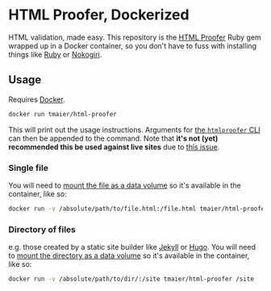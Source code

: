 # HTML Proofer, Dockerized

HTML validation, made easy. This repository is the [HTML Proofer](https://github.com/gjtorikian/html-proofer) Ruby gem wrapped up in a Docker container, so you don't have to fuss with installing things like [Ruby](https://www.ruby-lang.org/) or [Nokogiri](http://www.nokogiri.org/).

## Usage

Requires [Docker](https://www.docker.com/).

```bash
docker run tmaier/html-proofer
```

This will print out the usage instructions. Arguments for [the `htmlproofer` CLI](https://github.com/gjtorikian/html-proofer#using-on-the-command-line) can then be appended to the command. Note that **it's not (yet) recommended this be used against live sites** due to [this issue](https://github.com/gjtorikian/html-proofer/issues/334).

### Single file

You will need to [mount the file as a data volume](https://docs.docker.com/engine/userguide/containers/dockervolumes/#mount-a-host-file-as-a-data-volume) so it's available in the container, like so:

```bash
docker run -v /absolute/path/to/file.html:/file.html tmaier/html-proofer /file.html
```

### Directory of files

e.g. those created by a static site builder like [Jekyll](http://jekyllrb.com/) or [Hugo](https://gohugo.io/). You will need to [mount the directory as a data volume](https://docs.docker.com/engine/userguide/containers/dockervolumes/#mount-a-host-directory-as-a-data-volume) so it's available in the container, like so:

```bash
docker run -v /absolute/path/to/dir/:/site tmaier/html-proofer /site
```
